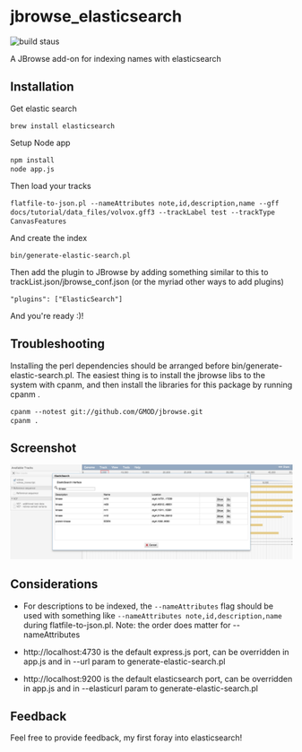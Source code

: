 # jbrowse_elasticsearch

![build staus](https://travis-ci.org/cmdcolin/jbrowse_elasticsearch.svg?branch=master)

A JBrowse add-on for indexing names with elasticsearch

## Installation

Get elastic search


    brew install elasticsearch

Setup Node app

    npm install
    node app.js

Then load your tracks

    flatfile-to-json.pl --nameAttributes note,id,description,name --gff docs/tutorial/data_files/volvox.gff3 --trackLabel test --trackType CanvasFeatures

And create the index

    bin/generate-elastic-search.pl

Then add the plugin to JBrowse by adding something similar to this to
trackList.json/jbrowse_conf.json (or the myriad other ways to add plugins)

    "plugins": ["ElasticSearch"]

And you're ready :)!

## Troubleshooting

Installing the perl dependencies should be arranged before bin/generate-elastic-search.pl. The easiest thing is to install the jbrowse libs to the system with cpanm, and then install the libraries for this package by running cpanm .

    cpanm --notest git://github.com/GMOD/jbrowse.git
    cpanm .

## Screenshot

![](img/example.png)


## Considerations

* For descriptions to be indexed, the `--nameAttributes` flag should be used
  with something like `--nameAttributes note,id,description,name` during
  flatfile-to-json.pl. Note: the order does matter for --nameAttributes

* http://localhost:4730 is the default express.js port, can be overridden in
  app.js and in --url param to generate-elastic-search.pl

* http://localhost:9200 is the default elasticsearch port, can be overridden in
  app.js and in --elasticurl param to generate-elastic-search.pl

## Feedback

Feel free to provide feedback, my first foray into elasticsearch!
